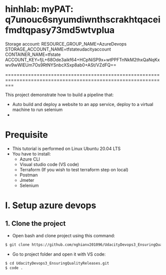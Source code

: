 
hinhlab:
myPAT: q7unouc6snyumdiwnthscrakhtqaceifmdtqpasy73md5wtvplua
===============================================================

Storage account:
RESOURCE_GROUP_NAME=AzureDevops
STORAGE_ACCOUNT_NAME=tfstateudacityaccount
CONTAINER_NAME=tfstate
ACCOUNT_KEY=fjL+68Ode3aikf64+HCpNiSP9x+wtPPFTnNkM2thxQaNqKxwv9wWlEUm7Os9RtNYSnbcXSxp8ab0+ASt/VZdFQ==

===============================================================================================================







This project demonstrate how to build a pipeline that:
* Auto build and deploy a website to an app service, deploy to a virtual machine to run selenium
* 

# Prequisite
* This tutorial is performed on Linux Ubuntu 20.04 LTS
* You have to install:
    * Azure CLI
    * Visual studio code (VS code)
    * Terraform (If you wish to test terraform step on local)
    * Postman
    * Jmeter
    * Selenium


 
# I. Setup azure devops
## 1. Clone the project
* Open bash and clone project using this command:

``` bash
$ git clone https://github.com/nghianv201096/UdacityDevops3_EnsuringQualityReleases.git
```

* Go to project folder and open it with VS code:
``` bash
$ cd UdacityDevops3_EnsuringQualityReleases.git
$ code .
```   